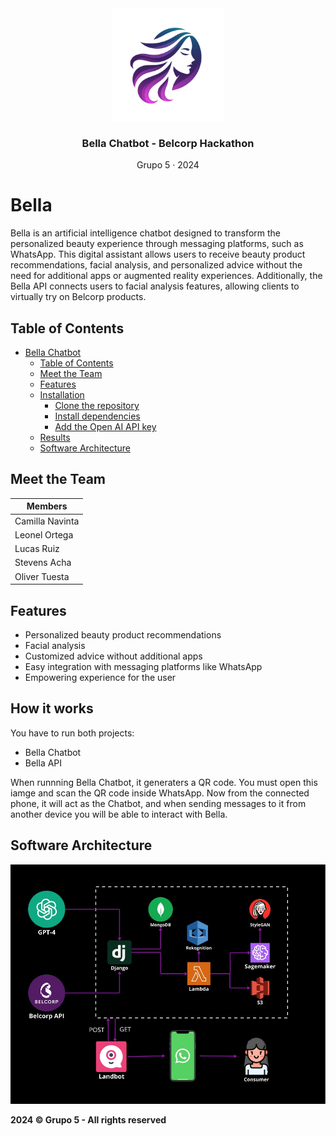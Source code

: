 <div align="center">
  <img src="./logo.png" alt="Logo" height="180">
  <h3 align="center">Bella Chatbot - Belcorp Hackathon</h3>
  <p>Grupo 5 · 2024</p>
</div>

# Bella

Bella is an artificial intelligence chatbot designed to transform the personalized beauty experience through messaging platforms, such as WhatsApp. This digital assistant allows users to receive beauty product recommendations, facial analysis, and personalized advice without the need for additional apps or augmented reality experiences. Additionally, the Bella API connects users to facial analysis features, allowing clients to virtually try on Belcorp products.

## Table of Contents

- [Bella Chatbot](#bella-chatbot)
  - [Table of Contents](#table-of-contents)
  - [Meet the Team](#meet-the-team)
  - [Features](#features)
  - [Installation](#installation)
    - [Clone the repository](#clone-the-repository)
    - [Install dependencies](#install-dependencies)
    - [Add the Open AI API key](#add-the-open-ai-api-key)
  - [Results](#results)
  - [Software Architecture](#software-architecture)

## Meet the Team

| Members         |
| --------------- |
| Camilla Navinta |
| Leonel Ortega   |
| Lucas Ruiz      |
| Stevens Acha    |
| Oliver Tuesta   |

## Features

- Personalized beauty product recommendations
- Facial analysis
- Customized advice without additional apps
- Easy integration with messaging platforms like WhatsApp
- Empowering experience for the user

## How it works

You have to run both projects:
- Bella Chatbot
- Bella API

When runnning Bella Chatbot, it generaters a QR code. You must open this iamge and scan the QR code inside WhatsApp. Now from the connected phone, it will act as the Chatbot, and when sending messages to it from another device you will be able to interact with Bella.

## Software Architecture

![Architecture](./architecture.jpg)

**2024 © Grupo 5 - All rights reserved**
